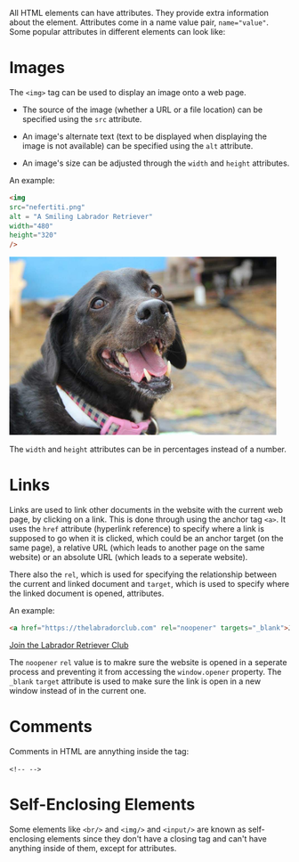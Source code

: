 All HTML elements can have attributes. They provide extra information about the element. Attributes come in a name value pair, `name="value"`. Some popular attributes in different elements can look like:

# Images

The `<img>` tag can be used to display an image onto a web page. 

* The source of the image (whether a URL or a file location) can be specified using the `src` attribute.

* An image's alternate text (text to be displayed when displaying the image is not available) can be specified using the `alt` attribute.

* An image's size can be adjusted through the `width` and `height` attributes.

An example:

```html
<img
src="nefertiti.png"
alt = "A Smiling Labrador Retriever"
width="480"
height="320"
/>
```

<img
src="nefertiti.png"
alt = "A Smiling Labrador Retriever"
width="480"
height="320"
/>

The `width` and `height` attributes can be in percentages instead of a number.

# Links

Links are used to link other documents in the website with the current web page, by clicking on a link. This is done through using the anchor tag `<a>`. It uses the `href` attribute (hyperlink reference) to specify where a link is supposed to go when it is clicked, which could be an anchor target (on the same page), a relative URL (which leads to another page on the same website) or an absolute URL (which leads to a seperate website).

There also the `rel`, which is used for specifying the relationship between the current and linked document and `target`, which is used to specify where the linked document is opened, attributes.

An example:
```html
<a href="https://thelabradorclub.com" rel="noopener" targets="_blank">Join the Labrador Retriever Club</a>
```

<a href="https://thelabradorclub.com" rel="noopener" target="_blank">Join the Labrador Retriever Club</a>

The `noopener` `rel` value is to makre sure the website is opened in a seperate process and preventing it from accessing the `window.opener` property. The `_blank` `target` attribute is used to make sure the link is open in a new window instead of in the current one.

# Comments

Comments in HTML are annything inside the tag:

`<!-- -->`

# Self-Enclosing Elements

Some elements like `<br/>` and `<img/>` and `<input/>` are known as self-enclosing elements since they don't have a closing tag and can't have anything inside of them, except for attributes.